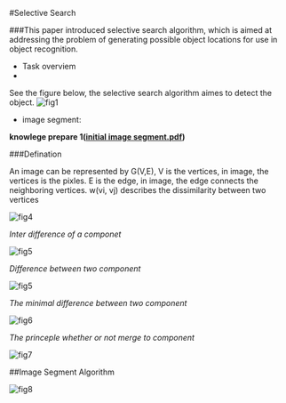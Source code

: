 #Selective Search

###This paper introduced selective search algorithm, which is aimed at addressing the problem of generating possible object locations for use in object recognition.

- Task overviem
-
See the figure below, the selective search algorithm aimes to detect the object.
![fig1](https://cloud.githubusercontent.com/assets/7859276/17729056/df52bb22-6494-11e6-9c26-3d5a41af36c2.JPG "task describe")

- image segment:

**knowlege prepare 1([initial image segment.pdf](https://cs.brown.edu/~pff/papers/seg-ijcv.pdf))**

###Defination

An image can be represented by G(V,E), V is the vertices, in image, the vertices is the pixles. E is the edge, in image, the edge connects the neighboring vertices. w(vi, vj) describes the dissimilarity between two vertices

![fig4](https://cloud.githubusercontent.com/assets/7859276/17765937/3257f582-655b-11e6-8b43-7fc8489fa71e.JPG "defination")

*Inter difference of a componet*

![fig5](https://cloud.githubusercontent.com/assets/7859276/17768397/60995cc8-6566-11e6-9e54-eb643fba958c.JPG "inter difference")

*Difference between two component*

![fig5](https://cloud.githubusercontent.com/assets/7859276/17768583/266bd584-6567-11e6-997a-8a77d0def92f.JPG "difference between")

*The minimal difference between two component*

![fig6](https://cloud.githubusercontent.com/assets/7859276/17768647/860f112c-6567-11e6-9bb1-8eeb9c468fc5.JPG "minimal difference")

*The princeple whether or not merge to component*

![fig7](https://cloud.githubusercontent.com/assets/7859276/17768711/d386247c-6567-11e6-9851-71969f1c767f.JPG "princeple")

##Image Segment Algorithm

![fig8](https://cloud.githubusercontent.com/assets/7859276/17768810/64625074-6568-11e6-8657-a80267ff4f19.JPG "algorithm")
